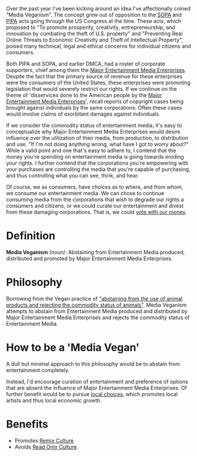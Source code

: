 Over the past year I've been kicking around an idea I've affectionally coined "Media Veganism". The concept grew out of opposition to the [SOPA](http://en.wikipedia.org/wiki/SOPA#Companies_and_organizations) and [PIPA](http://en.wikipedia.org/wiki/PROTECT_IP_Act#Companies_and_trade_organizations
) acts going through the US Congress at the time. These acts, which proposed to "To promote prosperity, creativity, entrepreneurship, and innovation by combating the theft of U.S. property" and "Preventing Real Online Threats to Economic Creativity and Theft of Intellectual Property", poised many technical, legal and ethical concerns for individual citizens and consumers. 

Both PIPA and SOPA, and earlier DMCA, had a roster of corporate supporters, chief among them the [Major Entertainment Media Enterprises](http://en.wikipedia.org/wiki/Concentration_of_media_ownership
). Despite the fact that the primary source of revenue for these enterprises were the consumers of the United States, these enterprises were promoting legislation that would severely restrict our rights. If we continue on the theme of 'disservices done to the American people by the [Major Entertainment Media Enterprises](http://en.wikipedia.org/wiki/Trade_group_efforts_against_file_sharing
)', recall reports of copyright cases being brought against individuals by the same corporations. Often these cases would involve claims of exorbitant damages against individuals. 

If we consider the commodity status of entertainment media, it's easy to conceptualize why Major Entertainment Media Enterprises would desire influence over the utilization of their media, from production, to distribution and use. "If I'm not doing anything wrong, what have I got to worry about?" While a valid point and one that's easy to adhere to, I contend that the money you're spending on entertainment media is going towards eroding your rights. I further contend that the corporations you're empowering with your purchases are controlling the media that you're capable of purchasing, and thus controlling what you can see, think, and hear. 

Of course, we as consumers, have choices as to where, and from whom, we consume our entertainment media. We can chose to continue consuming media from the corporations that wish to degrade our rights a consumers and citizens, or we could curate our entertainment and divest from these damaging corporations. That is, we could [vote with our money](http://en.wikipedia.org/wiki/Dollar_voting).

# Definition

**Media Veganism** /noun/: Abstaining from Entertainment Media produced, distributed and promoted by Major Entertainment Media Enterprises.

# Philosophy

Borrowing from the Vegan practice of ["abstaining from the use of animal products and rejecting the commodity status of animals"](http://en.wikipedia.org/wiki/Vegan). Media Veganism attempts to abstain from Entertainment Media produced and distributed by Major Entertainment Media Enterprises and rejects the commodity status of Entertainment Media.

# How to be a 'Media Vegan'

A dull but minimal approach to this philosophy would be to abstain from entertainment completely.
 
Instead, I'd encourage curation of entertainment and preference of options that are absent the influence of Major Entertainment Media Enterprises. Of further benefit would be to pursue [local choices](http://en.wikipedia.org/wiki/Locavore), which promotes local artists and thus local economic growth.

# Benefits

* Promotes [Remix Culture](http://en.wikipedia.org/wiki/Remix_culture).
* Avoids [Read Only Culture](http://www.makingjgb.com/blog/2012/01/21/remix/).